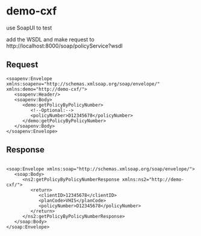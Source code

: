 # demo-cxf

use SoapUI to test

add the WSDL and make request to http://localhost:8000/soap/policyService?wsdl



## Request


```
<soapenv:Envelope xmlns:soapenv="http://schemas.xmlsoap.org/soap/envelope/" xmlns:demo="http://demo-cxf/">
   <soapenv:Header/>
   <soapenv:Body>
      <demo:getPolicyByPolicyNumber>
         <!--Optional:-->
         <policyNumber>D12345678</policyNumber>
      </demo:getPolicyByPolicyNumber>
   </soapenv:Body>
</soapenv:Envelope>

```


## Response

```

<soap:Envelope xmlns:soap="http://schemas.xmlsoap.org/soap/envelope/">
   <soap:Body>
      <ns2:getPolicyByPolicyNumberResponse xmlns:ns2="http://demo-cxf/">
         <return>
            <clientID>12345678</clientID>
            <planCode>VHIS</planCode>
            <policyNumber>D12345678</policyNumber>
         </return>
      </ns2:getPolicyByPolicyNumberResponse>
   </soap:Body>
</soap:Envelope>


```


